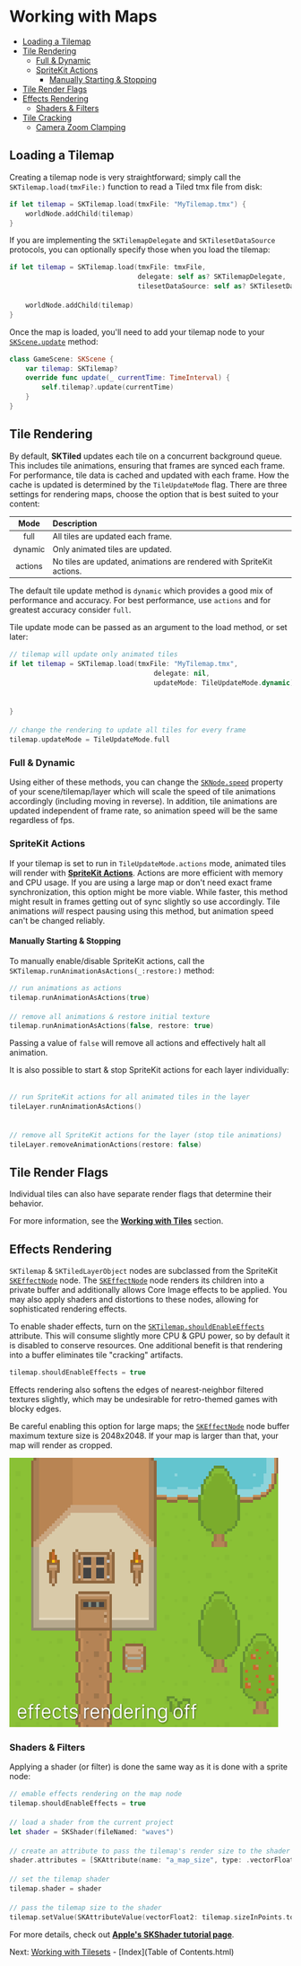 # Working with Maps

- [Loading a Tilemap](#loading-a-tilemap)
- [Tile Rendering](#tile-rendering)
    - [Full & Dynamic](#full-amp-dynamic)
    - [SpriteKit Actions](#spritekit-actions)
        - [Manually Starting & Stopping](#manually-starting-amp-starting)
- [Tile Render Flags](#tile-render-flags)
- [Effects Rendering](#effects-rendering)
   - [Shaders & Filters](#shaders-amp-filters)
- [Tile Cracking](#tile-cracking)
    - [Camera Zoom Clamping](#camera-zoom-clamping)


## Loading a Tilemap

Creating a tilemap node is very straightforward; simply call the `SKTilemap.load(tmxFile:)` function to read a Tiled tmx file from disk:

```swift
if let tilemap = SKTilemap.load(tmxFile: "MyTilemap.tmx") {
    worldNode.addChild(tilemap)
}
```

If you are implementing the `SKTilemapDelegate` and `SKTilesetDataSource` protocols, you can optionally specify those when you load the tilemap:

```swift
if let tilemap = SKTilemap.load(tmxFile: tmxFile,
                                delegate: self as? SKTilemapDelegate,
                                tilesetDataSource: self as? SKTilesetDataSource) {

    worldNode.addChild(tilemap)
}
```

Once the map is loaded, you'll need to add your tilemap node to your [`SKScene.update`][skscene-update-url] method:


```swift
class GameScene: SKScene {
    var tilemap: SKTilemap?
    override func update(_ currentTime: TimeInterval) {
        self.tilemap?.update(currentTime)
    }
}
```


## Tile Rendering


By default, **SKTiled** updates each tile on a concurrent background queue. This includes tile animations, ensuring that frames are synced each frame. For performance, tile data is cached and updated with each frame. How the cache is updated is determined by the `TileUpdateMode` flag. There are three settings for rendering maps, choose the option that is best suited to your content:


|  Mode   | Description                                                           |
|:-------:|:----------------------------------------------------------------------|
|  full   | All tiles are updated each frame.                                     |
| dynamic | Only animated tiles are updated.                                      |
| actions | No tiles are updated, animations are rendered with SpriteKit actions. |


The default tile update method is `dynamic` which provides a good mix of performance and accuracy. For best performance, use `actions` and for greatest accuracy consider `full`.

Tile update mode can be passed as an argument to the load method, or set later:

```swift
// tilemap will update only animated tiles
if let tilemap = SKTilemap.load(tmxFile: "MyTilemap.tmx", 
									delegate: nil, 
									updateMode: TileUpdateMode.dynamic) {
		
									
}

// change the rendering to update all tiles for every frame
tilemap.updateMode = TileUpdateMode.full
```


### Full & Dynamic

Using either of these methods, you can change the [`SKNode.speed`][sknode-speed-url] property of your scene/tilemap/layer which will scale the speed of tile animations accordingly (including moving in reverse). In addition, tile animations are updated independent of frame rate, so animation speed will be the same regardless of fps.


### SpriteKit Actions

If your tilemap is set to run in `TileUpdateMode.actions` mode, animated tiles will render with [**SpriteKit Actions**][skaction-url]. Actions are more efficient with memory and CPU usage. If you are using a large map or don't need exact frame synchronization, this option might be more viable. While faster, this method might result in frames getting out of sync slightly so use accordingly. Tile animations *will* respect pausing using this method, but animation speed can't be changed reliably.


#### Manually Starting & Stopping

To manually enable/disable SpriteKit actions, call the `SKTilemap.runAnimationAsActions(_:restore:)` method:


```swift
// run animations as actions
tilemap.runAnimationAsActions(true)

// remove all animations & restore initial texture
tilemap.runAnimationAsActions(false, restore: true)
```

Passing a value of `false` will remove all actions and effectively halt all animation.


It is also possible to start & stop SpriteKit actions for each layer individually:

```swift

// run SpriteKit actions for all animated tiles in the layer
tileLayer.runAnimationAsActions()


// remove all SpriteKit actions for the layer (stop tile animations)
tileLayer.removeAnimationActions(restore: false)
```


## Tile Render Flags

Individual tiles can also have separate render flags that determine their behavior.

For more information, see the [**Working with Tiles**](working-with-tiles.html#tile-render-mode) section.

## Effects Rendering

`SKTilemap` & `SKTiledLayerObject` nodes are subclassed from the SpriteKit [`SKEffectNode`][skeffectnode-url] node. The [`SKEffectNode`][skeffectnode-url] node renders its children into a private buffer and additionally allows Core Image effects to be applied. You may also apply shaders and distortions to these nodes, allowing for sophisticated rendering effects.

To enable shader effects, turn on the [`SKTilemap.shouldEnableEffects`][skeffectnode-effects-url] attribute. This will consume slightly more CPU & GPU power, so by default it is disabled to conserve resources. One additional benefit is that rendering into a buffer eliminates tile "cracking" artifacts.

```swift
tilemap.shouldEnableEffects = true
```

Effects rendering also softens the edges of nearest-neighbor filtered textures slightly, which may be undesirable for retro-themed games with blocky edges.

Be careful enabling this option for large maps; the [`SKEffectNode`][skeffectnode-url] node buffer maximum texture size is 2048x2048. If your map is larger than that, your map will render as cropped.

![Effects Rendering](images/effects-rendering.gif)


### Shaders & Filters

Applying a shader (or filter) is done the same way as it is done with a sprite node:

```swift
// emable effects rendering on the map node
tilemap.shouldEnableEffects = true

// load a shader from the current project
let shader = SKShader(fileNamed: "waves")

// create an attribute to pass the tilemap's render size to the shader as an attribute
shader.attributes = [SKAttribute(name: "a_map_size", type: .vectorFloat2)]

// set the tilemap shader
tilemap.shader = shader

// pass the tilemap size to the shader
tilemap.setValue(SKAttributeValue(vectorFloat2: tilemap.sizeInPoints.toVec2), forAttribute: "a_map_size")
```

For more details, check out [**Apple's SKShader tutorial page**][skshader-url].




Next: [Working with Tilesets](working-with-tilesets.html) - [Index](Table of Contents.html)

[skscene-update-url]:https://developer.apple.com/documentation/spritekit/skscene/1519802-update
[skshader-url]:https://developer.apple.com/documentation/spritekit/skshader
[skeffectnode-url]:https://developer.apple.com/documentation/spritekit/skeffectnode
[skeffectnode-effects-url]:https://developer.apple.com/documentation/spritekit/skeffectnode/1459385-shouldenableeffects
[sknode-speed-url]:https://developer.apple.com/documentation/spritekit/sknode/1483036-speed
[skaction-url]:https://developer.apple.com/documentation/spritekit/skaction
